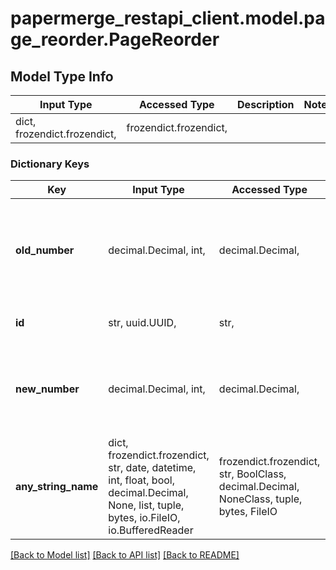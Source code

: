 # papermerge_restapi_client.model.page_reorder.PageReorder

## Model Type Info
Input Type | Accessed Type | Description | Notes
------------ | ------------- | ------------- | -------------
dict, frozendict.frozendict,  | frozendict.frozendict,  |  | 

### Dictionary Keys
Key | Input Type | Accessed Type | Description | Notes
------------ | ------------- | ------------- | ------------- | -------------
**old_number** | decimal.Decimal, int,  | decimal.Decimal,  | Page position within the document before  page&#x27;s order change.Position numbering starts with 1. | 
**id** | str, uuid.UUID,  | str,  |  | value must be a uuid
**new_number** | decimal.Decimal, int,  | decimal.Decimal,  | Desired new page position within the document. Position numbering starts with 1. | 
**any_string_name** | dict, frozendict.frozendict, str, date, datetime, int, float, bool, decimal.Decimal, None, list, tuple, bytes, io.FileIO, io.BufferedReader | frozendict.frozendict, str, BoolClass, decimal.Decimal, NoneClass, tuple, bytes, FileIO | any string name can be used but the value must be the correct type | [optional]

[[Back to Model list]](../../README.md#documentation-for-models) [[Back to API list]](../../README.md#documentation-for-api-endpoints) [[Back to README]](../../README.md)

